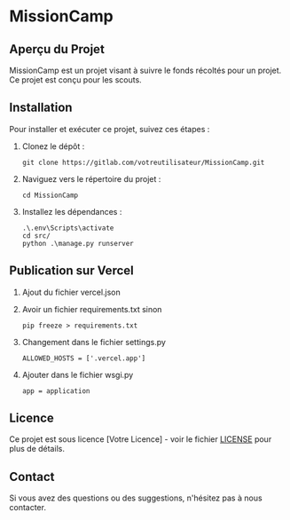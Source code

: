 # MissionCamp

## Aperçu du Projet
MissionCamp est un projet visant à suivre le fonds récoltés pour un projet. Ce projet est conçu pour les scouts.

## Installation
Pour installer et exécuter ce projet, suivez ces étapes :

1. Clonez le dépôt :
    ```
    git clone https://gitlab.com/votreutilisateur/MissionCamp.git
    ```
2. Naviguez vers le répertoire du projet :
    ```
    cd MissionCamp
    ```
3. Installez les dépendances :
    ```
    .\.env\Scripts\activate
    cd src/
    python .\manage.py runserver
    ```

## Publication sur Vercel
1. Ajout du fichier vercel.json 

2. Avoir un fichier requirements.txt sinon 
    ```
    pip freeze > requirements.txt
    ```

3. Changement dans le fichier settings.py 
    ```
    ALLOWED_HOSTS = ['.vercel.app']
    ```

4. Ajouter dans le fichier wsgi.py 
    ```
    app = application
    ```

## Licence
Ce projet est sous licence [Votre Licence] - voir le fichier [LICENSE](LICENSE) pour plus de détails.

## Contact
Si vous avez des questions ou des suggestions, n'hésitez pas à nous contacter.

